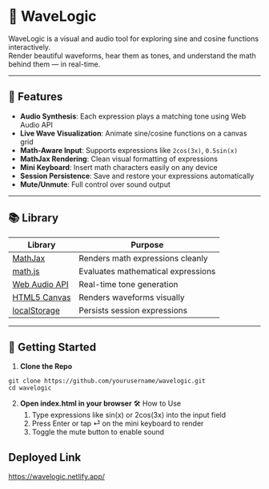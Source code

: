 # 🌊 WaveLogic

WaveLogic is a visual and audio tool for exploring sine and cosine functions interactively.  
Render beautiful waveforms, hear them as tones, and understand the math behind them — in real-time.

---

## 🔧 Features

- **Audio Synthesis**: Each expression plays a matching tone using Web Audio API  
- **Live Wave Visualization**: Animate sine/cosine functions on a canvas grid  
- **Math-Aware Input**: Supports expressions like `2cos(3x)`, `0.5sin(x)`  
- **MathJax Rendering**: Clean visual formatting of expressions  
- **Mini Keyboard**: Insert math characters easily on any device  
- **Session Persistence**: Save and restore your expressions automatically  
- **Mute/Unmute**: Full control over sound output  

---

## 📚 Library

| Library            | Purpose                                                 |
|-------------------|---------------------------------------------------------|
| [MathJax](https://www.mathjax.org/)         | Renders math expressions cleanly             |
| [math.js](https://mathjs.org/)             | Evaluates mathematical expressions           |
| [Web Audio API](https://developer.mozilla.org/en-US/docs/Web/API/Web_Audio_API) | Real-time tone generation                    |
| [HTML5 Canvas](https://developer.mozilla.org/en-US/docs/Web/API/Canvas_API) | Renders waveforms visually                   |
| [localStorage](https://developer.mozilla.org/en-US/docs/Web/API/Window/localStorage) | Persists session expressions                |

---

## 🚀 Getting Started

1. **Clone the Repo**
```
git clone https://github.com/yourusername/wavelogic.git
cd wavelogic
```

2.	**Open index.html in your browser**
🛠️ How to Use
	1.	Type expressions like sin(x) or 2cos(3x) into the input field
	2.	Press Enter or tap ⏎ on the mini keyboard to render
	3.	Toggle the mute button to enable sound

## Deployed Link
https://wavelogic.netlify.app/
